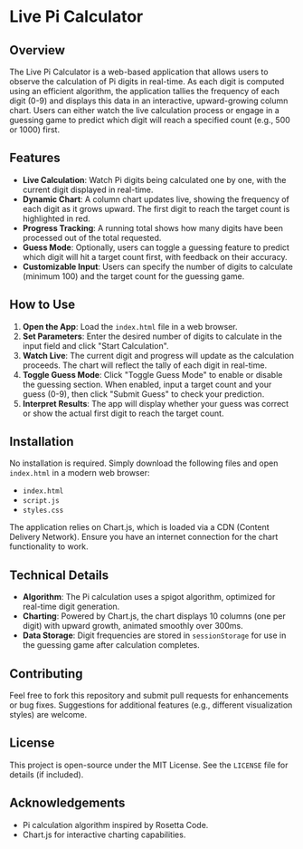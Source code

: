 # Live Pi Calculator

## Overview
The Live Pi Calculator is a web-based application that allows users to observe the calculation of Pi digits in real-time. As each digit is computed using an efficient algorithm, the application tallies the frequency of each digit (0-9) and displays this data in an interactive, upward-growing column chart. Users can either watch the live calculation process or engage in a guessing game to predict which digit will reach a specified count (e.g., 500 or 1000) first.

## Features
- **Live Calculation**: Watch Pi digits being calculated one by one, with the current digit displayed in real-time.
- **Dynamic Chart**: A column chart updates live, showing the frequency of each digit as it grows upward. The first digit to reach the target count is highlighted in red.
- **Progress Tracking**: A running total shows how many digits have been processed out of the total requested.
- **Guess Mode**: Optionally, users can toggle a guessing feature to predict which digit will hit a target count first, with feedback on their accuracy.
- **Customizable Input**: Users can specify the number of digits to calculate (minimum 100) and the target count for the guessing game.

## How to Use
1. **Open the App**: Load the `index.html` file in a web browser.
2. **Set Parameters**: Enter the desired number of digits to calculate in the input field and click "Start Calculation".
3. **Watch Live**: The current digit and progress will update as the calculation proceeds. The chart will reflect the tally of each digit in real-time.
4. **Toggle Guess Mode**: Click "Toggle Guess Mode" to enable or disable the guessing section. When enabled, input a target count and your guess (0-9), then click "Submit Guess" to check your prediction.
5. **Interpret Results**: The app will display whether your guess was correct or show the actual first digit to reach the target count.

## Installation
No installation is required. Simply download the following files and open `index.html` in a modern web browser:
- `index.html`
- `script.js`
- `styles.css`

The application relies on Chart.js, which is loaded via a CDN (Content Delivery Network). Ensure you have an internet connection for the chart functionality to work.

## Technical Details
- **Algorithm**: The Pi calculation uses a spigot algorithm, optimized for real-time digit generation.
- **Charting**: Powered by Chart.js, the chart displays 10 columns (one per digit) with upward growth, animated smoothly over 300ms.
- **Data Storage**: Digit frequencies are stored in `sessionStorage` for use in the guessing game after calculation completes.

## Contributing
Feel free to fork this repository and submit pull requests for enhancements or bug fixes. Suggestions for additional features (e.g., different visualization styles) are welcome.

## License
This project is open-source under the MIT License. See the `LICENSE` file for details (if included).

## Acknowledgements
- Pi calculation algorithm inspired by Rosetta Code.
- Chart.js for interactive charting capabilities.
